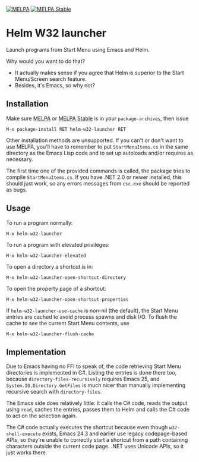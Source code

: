 [![MELPA](http://melpa.org/packages/helm-w32-launcher-badge.svg)](http://melpa.org/#/helm-w32-launcher)
[![MELPA Stable](http://stable.melpa.org/packages/helm-w32-launcher-badge.svg)](http://stable.melpa.org/#/helm-w32-launcher)

# Helm W32 launcher

Launch programs from Start Menu using Emacs and Helm.

Why would you want to do that?
  * It actually makes sense if you agree that Helm is superior to the Start
    Menu/Screen search feature.
  * Besides, it's Emacs, so why not?

## Installation

Make sure [MELPA](http://melpa.org/) or [MELPA Stable](http://stable.melpa.org/)
is in your `package-archives`, then issue

    M-x package-install RET helm-w32-launcher RET

Other installation methods are unsupported. If you can't or don't want to use
MELPA, you'll have to remember to put `StartMenuItems.cs` in the same directory
as the Emacs Lisp code and to set up autoloads and/or requires as necessary.

The first time one of the provided commands is called, the package tries to
compile `StartMenuItems.cs`. If you have .NET 2.0 or newer installed, this
should just work, so any errors messages from `csc.exe` should be reported as
bugs.

## Usage

To run a program normally:

    M-x helm-w32-launcher

To run a program with elevated privileges:

    M-x helm-w32-launcher-elevated

To open a directory a shortcut is in:

    M-x helm-w32-launcher-open-shortcut-directory

To open the property page of a shortcut:

    M-x helm-w32-launcher-open-shortcut-properties

If `helm-w32-launcher-use-cache` is non-nil (the default), the Start Menu
entries are cached to avoid process spawns and disk I/O. To flush the cache to
see the current Start Menu contents, use

    M-x helm-w32-launcher-flush-cache

## Implementation

Due to Emacs having no FFI to speak of, the code retrieving Start Menu
directories is implemented in C#. Listing the entries is done there too, because
`directory-files-recursively` requires Emacs 25, and
`System.IO.Directory.GetFiles` is much nicer than manually implementing
recursive search with `directory-files`.

The Emacs side does relatively little: it calls the C# code, reads the output
using `read`, caches the entries, passes them to Helm and calls the C# code to
act on the selection again.

The C# code actually executes the shortcut because even though
`w32-shell-execute` exists, Emacs 24.3 and earlier use legacy codepage-based
APIs, so they're unable to correctly start a shortcut from a path containing
characters outside the current code page. .NET uses Unicode APIs, so it just
works there.
